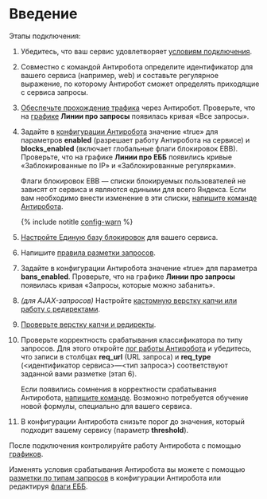 # Введение

Этапы подключения:

1. Убедитесь, что ваш сервис удовлетворяет [условиям подключения](prec-conds.md).
    
1. Совместно с командой Антиробота определите идентификатор для вашего сервиса (например, web) и составьте регулярное выражение, по которому Антиробот сможет определять приходящие с сервиса запросы.
    
1. [Обеспечьте прохождение трафика](traffic.md) через Антиробот. Проверьте, что на [графике](charts.md) **Линии про запросы** появилась кривая «Все запросы».
    
1. Задайте в [конфигурации Антиробота](config.md) значение «true» для параметров **enabled** (разрешает работу Антиробота на сервисе) и **blocks_enabled** (включает глобальные флаги блокировок EBB). Проверьте, что на графике **Линии про ЕББ** появились кривые «Заблокированные по IP» и «Заблокированные регулярками».

    Флаги блокировок EBB — списки блокируемых пользователей не зависят от сервиса и являются едиными для всего Яндекса. Если вам необходимо внести изменение в эти списки, [напишите команде Антиробота](troubleshooting.md).
    
    {% include notitle [config-warn](../_includes/warn.md) %}
    
1. [Настройте Единую базу блокировок](cbb.md) для вашего сервиса.
    
1. Напишите [правила разметки запросов](markup.md).
    
1. Задайте в конфигурации Антиробота значение «true» для параметра **bans_enabled**. Проверьте, что на графике **Линии про запросы** появилась кривая «Запросы, которые можно забанить».
    
1. _(для AJAX-запросов)_ Настройте [кастомную верстку капчи или работу с редиректами](ajax-request.md).
    
1. [Проверьте верстку капчи и редиректы](check-layout.md).
    
1. Проверьте корректность срабатывания классификатора по типу запросов. Для этого откройте [лог работы Антиробота](https://yt.yandex-team.ru/hahn/navigation?path=//logs/antirobot-daemon-log2) и убедитесь, что записи в столбцах **req_url** (URL запроса) и **req_type** (<идентификатор сервиса>—<тип запроса>) соответствуют заданной вами разметке (этап 6).
    
    Если появились сомнения в корректности срабатывания Антиробота, [напишите команде](troubleshooting.md). Возможно потребуется обучение новой формулы, специально для вашего сервиса.
    
1. В конфигурации Антиробота снизьте порог до значения, который подходит вашему сервису (параметр **threshold**).
    

После подключения контролируйте работу Антиробота с помощью [графиков](charts.md).

Изменять условия срабатывания Антиробота вы можете с помощью [разметки по типам запросов](markup.md) в конфигурации Антиробота или редактируя [флаги ЕББ](cbb-work.md).
